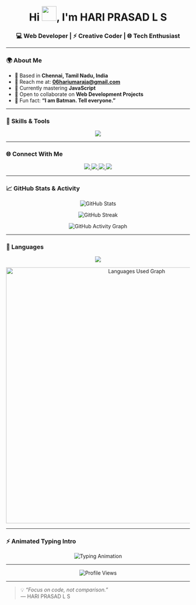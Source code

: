 <h1 align="center">
  Hi <img src="https://user-images.githubusercontent.com/18350557/176309783-0785949b-9127-417c-8b55-ab5a4333674e.gif" width="40px">, I'm HARI PRASAD L S  
</h1>

<h3 align="center">💻 Web Developer | ⚡ Creative Coder | 🌐 Tech Enthusiast</h3>

---

### 🌍 About Me

- 📍 Based in **Chennai, Tamil Nadu, India**  
- 📧 Reach me at: **[06hariumaraja@gmail.com](mailto:06hariumaraja@gmail.com)**  
- 🌱 Currently mastering **JavaScript**  
- 🤝 Open to collaborate on **Web Development Projects**  
- 🦇 Fun fact: **“I am Batman. Tell everyone.”**

---

### 🧠 Skills & Tools

<p align="center"> 
  <img src="https://skillicons.dev/icons?i=html,css,js,git,arduino,docker,vscode,c" />
</p>

---

### 🌐 Connect With Me  

<p align="center">
  <a href="https://github.com/lshariprasad" target="_blank">
    <img src="https://img.shields.io/badge/GitHub-000000?style=for-the-badge&logo=github&logoColor=white" />
  </a>
  <a href="https://x.com/ls_hariprasad" target="_blank">
    <img src="https://img.shields.io/badge/Twitter-000000?style=for-the-badge&logo=twitter&logoColor=1DA1F2" />
  </a>
  <a href="https://www.linkedin.com/in/lshariprasad1410" target="_blank">
    <img src="https://img.shields.io/badge/LinkedIn-000000?style=for-the-badge&logo=linkedin&logoColor=0A66C2" />
  </a>
  <a href="https://www.threads.net/@ls_hariprasad" target="_blank">
    <img src="https://img.shields.io/badge/Threads-000000?style=for-the-badge&logo=threads&logoColor=white" />
  </a>
</p>

---

### 📈 GitHub Stats & Activity   

<p align="center">  
  <img src="https://github-readme-stats.vercel.app/api?username=lshariprasad&show_icons=true&hide_border=true&bg_color=000000&title_color=facc15&text_color=ffffff&icon_color=f97316" alt="GitHub Stats" />  
</p>  

<p align="center">  
  <img src="https://github-readme-streak-stats.herokuapp.com/?user=lshariprasad&hide_border=true&background=000000&stroke=ffffff&ring=facc15&fire=facc15&currStreakNum=ffffff&currStreakLabel=facc15&sideNums=ffffff&sideLabels=ffffff&dates=ffffff" alt="GitHub Streak" />  
</p>  

<p align="center">  
  <img src="https://github-readme-activity-graph.vercel.app/graph?username=lshariprasad&bg_color=000000&color=facc15&line=f97316&point=ffffff&area=true&hide_border=true" alt="GitHub Activity Graph" />  
</p>  

---

### 🚀 Languages  

<p align="center">  
  <img src="https://github-readme-stats.vercel.app/api/top-langs/?username=lshariprasad&layout=compact&bg_color=000000&title_color=facc15&text_color=ffffff&hide_border=true" />  
</p>  

<p align="center">  
  <img src="https://raw.githubusercontent.com/lshariprasad/lshariprasad/main/assets/github-languages.png" alt="Languages Used Graph" width="700px" />  
</p>  

---

### ⚡ Animated Typing Intro  

<p align="center">
  <img src="https://readme-typing-svg.herokuapp.com?font=Fira+Code&pause=1000&color=FACC15&width=435&lines=Web+Developer;Code.+Create.+Conquer.;Learning+Every+Day+🚀;I+Am+Batman+🦇" alt="Typing Animation" />
</p>

---

<p align="center">
  <img src="https://komarev.com/ghpvc/?username=lshariprasad&style=for-the-badge&color=facc15" alt="Profile Views" />
</p>

---

> 💡 *“Focus on code, not comparison.”*  
> — HARI PRASAD L S
